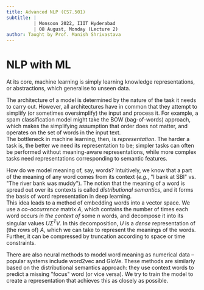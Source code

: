 ```yaml
---
title: Advanced NLP (CS7.501)
subtitle: |
          | Monsoon 2022, IIIT Hyderabad
          | 08 August, Monday (Lecture 2)
author: Taught by Prof. Manish Shrivastava
---
```


# NLP with ML
At its core, machine learning is simply learning knowledge representations, or abstractions, which generalise to unseen data.

The architecture of a model is determined by the nature of the task it needs to carry out. However, all architectures have in common that they attempt to simplify (or sometimes oversimplify) the input and process it. For example, a spam classification model might take the BOW (bag-of-words) approach, which makes the simplifying assumption that order does not matter, and operates on the set of words in the input text.  
The bottleneck in machine learning, then, is *representation*. The harder a task is, the better we need its representation to be; simpler tasks can often be performed without meaning-aware representations, while more complex tasks need representations corresponding to semantic features.

How do we model meaning of, say, words? Intuitively, we know that a part of the meaning of any word comes from its context (*e.g.*, "I bank at SBI" vs. "The river bank was muddy"). The notion that the meaning of a word is spread out over its contexts is called *distributional semantics*, and it forms the basis of word representation in deep learning.  
This idea leads to a method of embedding words into a vector space. We use a *co-occurrence* matrix $A$, which contains the number of times each word occurs *in the context of* some $n$ words, and decompose it into its singular values $U\Sigma^TV$. In this decomposition, $U$ is a *dense* representation of (the rows of) $A$, which we can take to represent the meanings of the words. Further, it can be compressed by truncation according to space or time constraints.

There are also neural methods to model word meaning as numerical data – popular systems include word2vec and GloVe. These methods are similarly based on the distributional semantics approach: they use context words to predict a missing "focus" word (or vice versa). We try to train the model to create a representation that achieves this as closely as possible.
